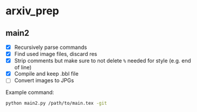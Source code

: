 # arxiv_prep

## main2

- [x] Recursively parse commands
- [x] Find used image files, discard res
- [x] Strip comments but make sure to not delete `%` needed for style (e.g. end of line)
- [x] Compile and keep .bbl file
- [ ] Convert images to JPGs

Example command:

```bash
python main2.py /path/to/main.tex -git
```


